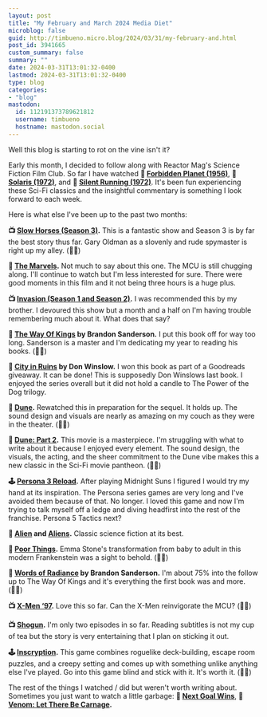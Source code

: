 ```yaml
---
layout: post
title: "My February and March 2024 Media Diet"
microblog: false
guid: http://timbueno.micro.blog/2024/03/31/my-february-and.html
post_id: 3941665
custom_summary: false
summary: ""
date: 2024-03-31T13:01:32-0400
lastmod: 2024-03-31T13:01:32-0400
type: blog
categories:
- "blog"
mastodon:
  id: 112191373789621812
  username: timbueno
  hostname: mastodon.social
---
```

Well this blog is starting to rot on the vine isn't it? 

Early this month, I decided to follow along with Reactor Mag's Science Fiction Film Club. So far I have watched **🍿 [Forbidden Planet (1956)](https://en.wikipedia.org/wiki/Forbidden_Planet)**, **🍿 [Solaris (1972)](https://en.wikipedia.org/wiki/Solaris_(1972_film))**, and **🍿 [Silent Running (1972)](https://en.wikipedia.org/wiki/Silent_Running)**. It's been fun experiencing these Sci-Fi classics and the insightful commentary is something I look forward to each week.

Here is what else I've been up to the past two months:

**📺 [Slow Horses (Season 3)](https://en.wikipedia.org/wiki/Slow_Horses).** This is a fantastic show and Season 3 is by far the best story thus far. Gary Oldman as a slovenly and rude spymaster is right up my alley. (👍🏻)

**🍿 [The Marvels](https://en.wikipedia.org/wiki/The_Marvels).** Not much to say about this one. The MCU is still chugging along. I'll continue to watch but I'm less interested for sure. There were good moments in this film and it not being three hours is a huge plus.

**📺 [Invasion (Season 1 and Season 2)](https://en.wikipedia.org/wiki/Invasion_(2021_TV_series)).** I was recommended this by my brother. I devoured this show but a month and a half on I'm having trouble remembering much about it. What does that say?

**📖 [The Way Of Kings](https://en.wikipedia.org/wiki/The_Way_of_Kings) by Brandon Sanderson.** I put this book off for way too long. Sanderson is a master and I'm dedicating my year to reading his books. (👍🏻)

**📖 [City in Ruins](https://www.goodreads.com/en/book/show/196968157) by Don Winslow.** I won this book as part of a Goodreads giveaway. It can be done! This is supposedly Don Winslows last book. I enjoyed the series overall but it did not hold a candle to The Power of the Dog trilogy.

**🍿 [Dune](https://en.wikipedia.org/wiki/Dune_(2021_film)).** Rewatched this in preparation for the sequel. It holds up. The sound design and visuals are nearly as amazing on my couch as they were in the theater. (👍🏻)

**🍿 [Dune: Part 2](https://en.wikipedia.org/wiki/Dune:_Part_Two).** This movie is a masterpiece. I'm struggling with what to write about it because I enjoyed every element. The sound design, the visuals, the acting, and the sheer commitment to the Dune vibe makes this a new classic in the Sci-Fi movie pantheon. (👍🏻)

**🕹️ [Persona 3 Reload](https://en.wikipedia.org/wiki/Persona_3_Reload).** After playing Midnight Suns I figured I would try my hand at its inspiration. The Persona series games are very long and I've avoided them because of that. No longer. I loved this game and now I'm trying to talk myself off a ledge and diving headfirst into the rest of the franchise. Persona 5 Tactics next?

**🍿 [Alien](https://en.wikipedia.org/wiki/Alien_(film)) and [Aliens](https://en.wikipedia.org/wiki/Aliens_(film)).** Classic science fiction at its best.

**🍿 [Poor Things](https://en.wikipedia.org/wiki/Poor_Things_(film)).** Emma Stone's transformation from baby to adult in this modern Frankenstein was a sight to behold. (👍🏻)

**📖 [Words of Radiance](https://en.wikipedia.org/wiki/Words_of_Radiance) by Brandon Sanderson.** I'm about 75% into the follow up to The Way Of Kings and it's everything the first book was and more. (👍🏻)

**📺 [X-Men ‘97](https://en.wikipedia.org/wiki/X-Men_%2797).** Love this so far. Can the X-Men reinvigorate the MCU? (👍🏻)

**📺 [Shogun](https://en.wikipedia.org/wiki/Sh%C5%8Dgun_(2024_miniseries)).** I'm only two episodes in so far. Reading subtitles is not my cup of tea but the story is very entertaining that I plan on sticking it out.

**🕹️ [Inscryption](https://en.wikipedia.org/wiki/Inscryption).** This game combines roguelike deck-building, escape room puzzles, and a creepy setting and comes up with something unlike anything else I've played. Go into this game blind and stick with it. It's worth it. (👍🏻)

The rest of the things I watched / did but weren't worth writing about. Sometimes you just want to watch a little garbage: **🍿 [Next Goal Wins](https://en.wikipedia.org/wiki/Next_Goal_Wins_(2023_film))**, **🍿 [Venom: Let There Be Carnage](https://en.wikipedia.org/wiki/Venom:_Let_There_Be_Carnage).**

